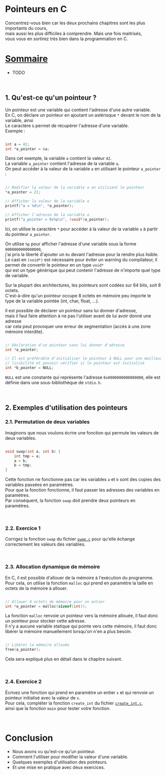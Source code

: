 
# Pointeurs en C
Concentrez-vous bien car les deux prochains chapitres sont les plus importants du cours,
<br>mais aussi les plus difficiles à comprendre. Mais une fois maitrisés,
<br>vous vous en sortirez très bien dans la programmation en C.


# <u>Sommaire</u>
- TODO

<br>

## 1. Qu'est-ce qu'un pointeur ?
Un pointeur est une variable qui contient l'adresse d'une autre variable.
<br>En C, on déclare un pointeur en ajoutant un astérisque `*` devant le nom de la variable, ainsi 
<br>Le caractère `&` permet de récupérer l'adresse d'une variable.
<br>Exemple :

```c

int a = 42;
int *a_pointer = &a;

```
Dans cet exemple, la variable `a` contient la valeur `42`.
<br>La variable `a_pointer` contient l'adresse de la variable `a`.
<br>On peut accéder à la valeur de la variable `a` en utilisant le pointeur `a_pointer` :

```c

// Modifier la valeur de la variable a en utilisant le pointeur
*a_pointer = 21;

// Afficher la valeur de la variable a
printf("a = %d\n", *a_pointer);

// Afficher l'adresse de la variable a
printf("a_pointer = 0x%p\n", (void*)a_pointer);

```
Ici, on utilise le caractère `*` pour accéder à la valeur de la variable `a` à partir du pointeur `a_pointer`.

On utilise `%p` pour afficher l'adresse d'une variable sous la forme `0000000000000000`,
<br>j'ai pris la liberté d'ajouter un `0x` devant l'adresse pour la rendre plus lisible.
<br>Le cast en `(void*)` est nécessaire pour éviter un warning du compilateur, il permet de convertir le pointeur en un type `void*`
<br>qui est un type générique qui peut contenir l'adresse de n'importe quel type de variable.

Sur la plupart des architectures, les pointeurs sont codées sur 64 bits, soit 8 octets.
<br>C'est-à-dire qu'un pointeur occupe 8 octets en mémoire peu importe le type de la variable pointée (int, char, float, ...).

Il est possible de déclarer un pointeur sans lui donner d'adresse,
<br>mais il faut faire attention à ne pas l'utiliser avant de lui avoir donné une adresse
<br>car cela peut provoquer une erreur de segmentation (accès à une zone mémoire interdite).

```c

// Déclaration d'un pointeur sans lui donner d'adresse
int *a_pointer;

// Il est préférable d'initialiser le pointeur à NULL pour une meilleure
// lisibilité et pouvoir vérifier si le pointeur est initialisé
int *b_pointer = NULL;

```
`NULL` est une constante qui représente l'adresse `0x0000000000000000`, elle est définie dans une sous-bibliothèque de `stdio.h`.

<br>

## 2. Exemples d'utilisation des pointeurs
### 2.1. Permutation de deux variables
Imaginons que nous voulons écrire une fonction qui permute les valeurs de deux variables.
```c

void swap(int a, int b) {
	int tmp = a;
	a = b;
	b = tmp;
}

```
Cette fonction ne fonctionne pas car les variables `a` et `b` sont des copies des variables passées en paramètres.
<br>Pour que la fonction fonctionne, il faut passer les adresses des variables en paramètres.
<br>Par conséquent, la fonction `swap` doit prendre deux pointeurs en paramètres.

<br>

### 2.2. Exercice 1
Corrigez la fonction `swap` du fichier [`swap.c`](src/swap.c) pour qu'elle échange correctement les valeurs des variables.

<br>

### 2.3. Allocation dynamique de mémoire
En C, il est possible d'allouer de la mémoire à l'exécution du programme.
<br>Pour cela, on utilise la fonction `malloc` qui prend en paramètre la taille en octets de la mémoire à allouer.

```c

// Allouer 4 octets de mémoire pour un entier
int *a_pointer = malloc(sizeof(int));

```
La fonction `malloc` renvoie un pointeur vers la mémoire allouée, il faut donc un pointeur pour stocker cette adresse.
<br>Il n'y a aucune variable statique qui pointe vers cette mémoire, il faut donc
<br>libérer la mémoire manuellement lorsqu'on n'en a plus besoin.

```c

// Libérer la mémoire allouée
free(a_pointer);

```
Cela sera expliqué plus en détail dans le chapitre suivant.

<br>

### 2.4. Exercice 2
Écrivez une fonction qui prend en paramètre un entier `x` et qui renvoie un pointeur initialisé avec la valeur de `x`.
<br>Pour cela, compléter la fonction `create_int` du fichier [`create_int.c`](src/create_int.c),
<br>ainsi que la fonction `main` pour tester votre fonction.

<br>

# Conclusion
- Nous avons vu qu'est-ce qu'un pointeur.
- Comment l'utiliser pour modifier la valeur d'une variable.
- Quelques exemples d'utilisation des pointeurs.
- Et une mise en pratique avec deux exercices.


